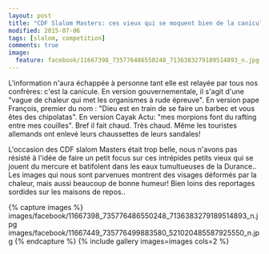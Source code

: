 ```yaml
---
layout: post
title: "CDF Slalom Masters: ces vieux qui se moquent bien de la canicule"
modified: 2015-07-06
tags: [slalom, competition]
comments: true
image:
  feature: facebook/11667398_735776486550248_7136383279189514893_n.jpg
---
```


L'information n'aura échappée à personne tant elle est relayée par tous nos confrères: c'est la canicule. En version gouvernementale, il s'agit d'une "vague de chaleur qui met les organismes à rude épreuve". En version pape François, premier du nom : "Dieu est en train de se faire un barbec et vous êtes des chipolatas". En version Cayak Actu: "mes morpions font du rafting entre mes couilles". Bref il fait chaud. Très chaud. Même les touristes allemands ont enlevé leurs chaussettes de leurs sandales!

L'occasion des CDF slalom Masters était trop belle, nous n'avons pas résisté à l'idée de faire un petit focus sur ces intrépides petits vieux qui se jouent du mercure et batifolent dans les eaux tumultueuses de la Durance.. Les images qui nous sont parvenues montrent des visages déformés par la chaleur, mais aussi beaucoup de bonne humeur! Bien loins des reportages sordides sur les maisons de repos..

{% capture images %}
images/facebook/11667398_735776486550248_7136383279189514893_n.jpg
images/facebook/11667449_735776499883580_521020485587925550_n.jpg
{% endcapture %}
{% include gallery images=images cols=2 %}
